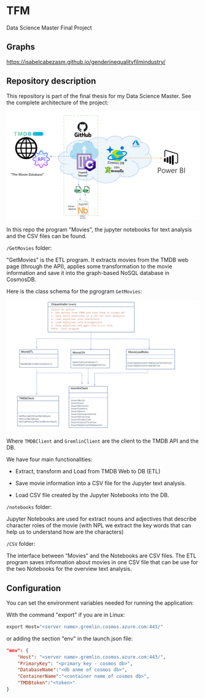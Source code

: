# TFM

Data Science Master Final Project

## Graphs
https://isabelcabezasm.github.io/genderinequalityfilmindustry/

## Repository description

This repository is part of the final thesis for my Data Science Master.
See the complete architecture of the project:

![Complete project architecture](img/architecture.png)

In this repo the program "Movies", the jupyter notebooks for text analysis and the CSV files can be found.

`/GetMovies` folder:

"GetMovies" is the ETL program. It extracts movies from the TMDB web page (through the API), applies some transformation to the movie information and save it into the graph-based NoSQL database in CosmosDB.

Here is the class schema for the pgrogram `GetMovies`:

![Class Schema for GetMovies program](img/class-schema.png)

Where `TMDBClient` and `GremlinClient` are the client to the TMDB API and the DB.

We have four main functionalities:

- Extract, transform and Load from TMDB Web to DB (ETL)

- Save movie information into a CSV file for the Jupyter text analysis.

- Load CSV file created by the Jupyter Notebooks into the DB.

`/notebooks` folder:

Jupyter Notebooks are used for extract nouns and adjectives that describe character roles of the movie (with NPL we extract the key words that can help us to understand how are the characters)

`/CSV` folder:

The interface between “Movies” and the Notebooks are CSV files.
The ETL program saves information about movies in one CSV file that can be use for the two Notebooks for the overview text analysis.


## Configuration

You can set the environment variables needed for running the application:

With the command "export" if you are in Linux:

```cmd
export Host="<server name>.gremlin.cosmos.azure.com:443/"
```

or adding the section "env" in the launch.json file: 

```json
"env": {
    "Host": "<server name>.gremlin.cosmos.azure.com:443/",
    "PrimaryKey": "<primary key - cosmos db>",
    "DatabaseName":"<db anme of cosmos db>",
    "ContainerName":"<container name of cosmos db>",
    "TMDBtoken":"<token>"
}
```


